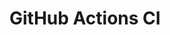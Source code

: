 # GitHub Actions CI
































































































































































































































































































































































































